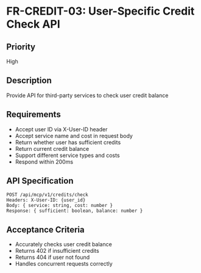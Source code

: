 # FR-CREDIT-03: User-Specific Credit Check API

## Priority
High

## Description
Provide API for third-party services to check user credit balance

## Requirements
- Accept user ID via X-User-ID header
- Accept service name and cost in request body
- Return whether user has sufficient credits
- Return current credit balance
- Support different service types and costs
- Respond within 200ms

## API Specification
```
POST /api/mcp/v1/credits/check
Headers: X-User-ID: {user_id}
Body: { service: string, cost: number }
Response: { sufficient: boolean, balance: number }
```

## Acceptance Criteria
- Accurately checks user credit balance
- Returns 402 if insufficient credits
- Returns 404 if user not found
- Handles concurrent requests correctly